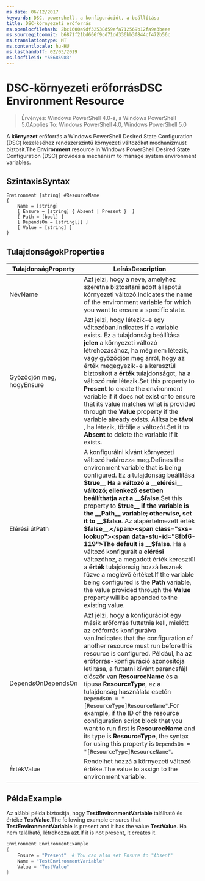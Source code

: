 ```yaml
---
ms.date: 06/12/2017
keywords: DSC, powershell, a konfigurációt, a beállítása
title: DSC-környezeti erőforrás
ms.openlocfilehash: 2bc1600a9df32538d59efa712569b12fa9e3beee
ms.sourcegitcommit: b6871f21bd666f9cd71dd336bb3f844cf472b56c
ms.translationtype: MT
ms.contentlocale: hu-HU
ms.lasthandoff: 02/03/2019
ms.locfileid: "55685983"
---
```

# <a name="dsc-environment-resource"></a><span data-ttu-id="8fbf6-103">DSC-környezeti erőforrás</span><span class="sxs-lookup"><span data-stu-id="8fbf6-103">DSC Environment Resource</span></span>

> <span data-ttu-id="8fbf6-104">Érvényes: Windows PowerShell 4.0-s, a Windows PowerShell 5.0</span><span class="sxs-lookup"><span data-stu-id="8fbf6-104">Applies To: Windows PowerShell 4.0, Windows PowerShell 5.0</span></span>

<span data-ttu-id="8fbf6-105">A __környezet__ erőforrás a Windows PowerShell Desired State Configuration (DSC) kezeléséhez rendszerszintű környezeti változókat mechanizmust biztosít.</span><span class="sxs-lookup"><span data-stu-id="8fbf6-105">The __Environment__ resource in Windows PowerShell Desired State Configuration (DSC) provides a mechanism to manage system environment variables.</span></span>

## <a name="syntax"></a><span data-ttu-id="8fbf6-106">Szintaxis</span><span class="sxs-lookup"><span data-stu-id="8fbf6-106">Syntax</span></span>
``` mof
Environment [string] #ResourceName
{
    Name = [string]
    [ Ensure = [string] { Absent | Present }  ]
    [ Path = [bool] ]
    [ DependsOn = [string[]] ]
    [ Value = [string] ]
}
```

## <a name="properties"></a><span data-ttu-id="8fbf6-107">Tulajdonságok</span><span class="sxs-lookup"><span data-stu-id="8fbf6-107">Properties</span></span>

|  <span data-ttu-id="8fbf6-108">Tulajdonság</span><span class="sxs-lookup"><span data-stu-id="8fbf6-108">Property</span></span>  |  <span data-ttu-id="8fbf6-109">Leírás</span><span class="sxs-lookup"><span data-stu-id="8fbf6-109">Description</span></span>   |
|---|---|
| <span data-ttu-id="8fbf6-110">Név</span><span class="sxs-lookup"><span data-stu-id="8fbf6-110">Name</span></span>| <span data-ttu-id="8fbf6-111">Azt jelzi, hogy a neve, amelyhez szeretne biztosítani adott állapotú környezeti változó.</span><span class="sxs-lookup"><span data-stu-id="8fbf6-111">Indicates the name of the environment variable for which you want to ensure a specific state.</span></span>|
| <span data-ttu-id="8fbf6-112">Győződjön meg, hogy</span><span class="sxs-lookup"><span data-stu-id="8fbf6-112">Ensure</span></span>| <span data-ttu-id="8fbf6-113">Azt jelzi, hogy létezik-e egy változóban.</span><span class="sxs-lookup"><span data-stu-id="8fbf6-113">Indicates if a variable exists.</span></span> <span data-ttu-id="8fbf6-114">Ez a tulajdonság beállítása __jelen__ a környezeti változó létrehozásához, ha még nem létezik, vagy győződjön meg arról, hogy az érték megegyezik-e a keresztül biztosított a __érték__ tulajdonságot, ha a változó már létezik.</span><span class="sxs-lookup"><span data-stu-id="8fbf6-114">Set this property to __Present__ to create the environment variable if it does not exist or to ensure that its value matches what is provided through the __Value__ property if the variable already exists.</span></span> <span data-ttu-id="8fbf6-115">Állítsa be __távol__ , ha létezik, törölje a változót.</span><span class="sxs-lookup"><span data-stu-id="8fbf6-115">Set it to __Absent__ to delete the variable if it exists.</span></span>|
| <span data-ttu-id="8fbf6-116">Elérési út</span><span class="sxs-lookup"><span data-stu-id="8fbf6-116">Path</span></span>| <span data-ttu-id="8fbf6-117">A konfigurálni kívánt környezeti változó határozza meg.</span><span class="sxs-lookup"><span data-stu-id="8fbf6-117">Defines the environment variable that is being configured.</span></span> <span data-ttu-id="8fbf6-118">Ez a tulajdonság beállítása __$true__ Ha a változó a __elérési__ változó; ellenkező esetben beállíthatja azt a __$false__.</span><span class="sxs-lookup"><span data-stu-id="8fbf6-118">Set this property to __$true__ if the variable is the __Path__ variable; otherwise, set it to __$false__.</span></span> <span data-ttu-id="8fbf6-119">Az alapértelmezett érték __$false__.</span><span class="sxs-lookup"><span data-stu-id="8fbf6-119">The default is __$false__.</span></span> <span data-ttu-id="8fbf6-120">Ha a változó konfigurált a __elérési__ változóhoz, a megadott érték keresztül a __érték__ tulajdonság hozzá lesznek fűzve a meglévő értéket.</span><span class="sxs-lookup"><span data-stu-id="8fbf6-120">If the variable being configured is the __Path__ variable, the value provided through the __Value__ property will be appended to the existing value.</span></span>|
| <span data-ttu-id="8fbf6-121">DependsOn</span><span class="sxs-lookup"><span data-stu-id="8fbf6-121">DependsOn</span></span> | <span data-ttu-id="8fbf6-122">Azt jelzi, hogy a konfigurációt egy másik erőforrás futtatnia kell, mielőtt az erőforrás konfigurálva van.</span><span class="sxs-lookup"><span data-stu-id="8fbf6-122">Indicates that the configuration of another resource must run before this resource is configured.</span></span> <span data-ttu-id="8fbf6-123">Például, ha az erőforrás-konfiguráció azonosítója letiltása, a futtatni kívánt parancsfájl először van __ResourceName__ és a típusa __ResourceType__, ez a tulajdonság használata esetén `DependsOn = "[ResourceType]ResourceName"`.</span><span class="sxs-lookup"><span data-stu-id="8fbf6-123">For example, if the ID of the resource configuration script block that you want to run first is __ResourceName__ and its type is __ResourceType__, the syntax for using this property is `DependsOn = "[ResourceType]ResourceName"`.</span></span>|
| <span data-ttu-id="8fbf6-124">Érték</span><span class="sxs-lookup"><span data-stu-id="8fbf6-124">Value</span></span>| <span data-ttu-id="8fbf6-125">Rendelhet hozzá a környezeti változó értéke.</span><span class="sxs-lookup"><span data-stu-id="8fbf6-125">The value to assign to the environment variable.</span></span>|

## <a name="example"></a><span data-ttu-id="8fbf6-126">Példa</span><span class="sxs-lookup"><span data-stu-id="8fbf6-126">Example</span></span>

<span data-ttu-id="8fbf6-127">Az alábbi példa biztosítja, hogy __TestEnvironmentVariable__ található és értéke __TestValue__.</span><span class="sxs-lookup"><span data-stu-id="8fbf6-127">The following example ensures that __TestEnvironmentVariable__ is present and it has the value __TestValue__.</span></span> <span data-ttu-id="8fbf6-128">Ha nem található, létrehozza azt.</span><span class="sxs-lookup"><span data-stu-id="8fbf6-128">If it is not present, it creates it.</span></span>

```powershell
Environment EnvironmentExample
{
    Ensure = "Present"  # You can also set Ensure to "Absent"
    Name = "TestEnvironmentVariable"
    Value = "TestValue"
}
```